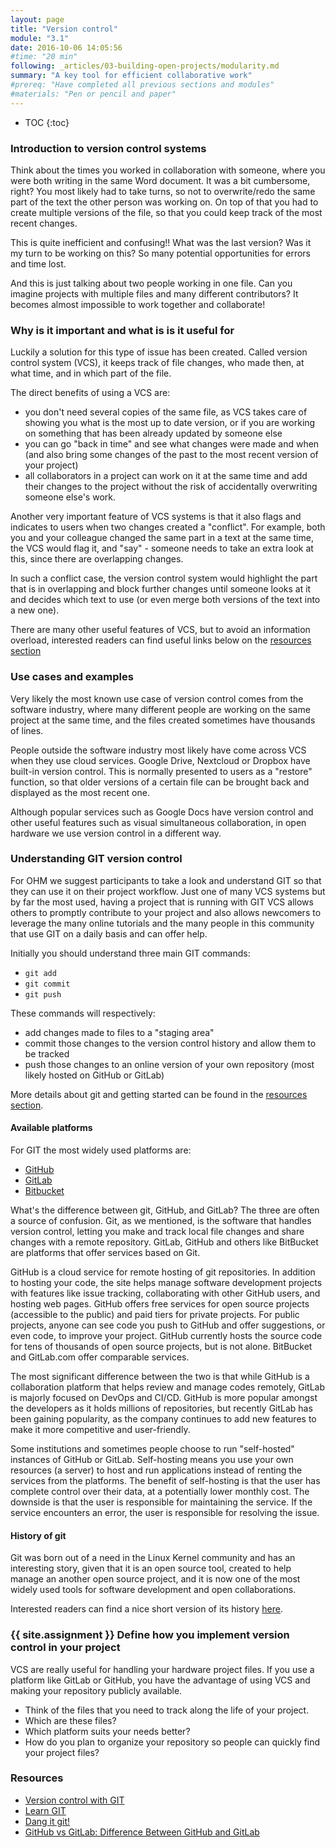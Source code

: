 ```yaml
---
layout: page
title: "Version control"
module: "3.1"
date: 2016-10-06 14:05:56
#time: "20 min"
following: _articles/03-building-open-projects/modularity.md
summary: "A key tool for efficient collaborative work"
#prereq: "Have completed all previous sections and modules"
#materials: "Pen or pencil and paper"
---
```


* TOC
{:toc}

### Introduction to version control systems

Think about the times you worked in collaboration with someone, where you were both writing in the same Word document. It was a bit cumbersome, right? You most likely had to take turns, so not to overwrite/redo the same part of the text the other person was working on. On top of that you had to create multiple versions of the file, so that you could keep track of the most recent changes.

This is quite inefficient and confusing!! What was the last version? Was it my turn to be working on this? So many potential opportunities for errors and time lost.

And this is just talking about two people working in one file. Can you imagine projects with multiple files and many different contributors? It becomes almost impossible to work together and collaborate!

### Why is it important and what is is it useful for

Luckily a solution for this type of issue has been created. Called version control system (VCS), it keeps track of file changes, who made then, at what time, and in which part of the file.

The direct benefits of using a VCS are:
 - you don't need several copies of the same file, as VCS takes care of showing you what is the most up to date version, or if you are working on something that has been already updated by someone else
 - you can go "back in time" and see what changes were made and when (and also bring some changes of the past to the most recent version of your project)
 - all collaborators in a project can work on it at the same time and add their changes to the project without the risk of accidentally overwriting someone else's work.

Another very important feature of VCS systems is that it also flags and indicates to users when two changes created a "conflict". For example, both you and your colleague changed the same part in a text at the same time, the VCS would flag it, and "say" - someone needs to take an extra look at this, since there are overlapping changes.

In such a conflict case, the version control system would highlight the part that is in overlapping and block further changes until someone looks at it and decides which text to use (or even merge both versions of the text into a new one).

There are many other useful features of VCS, but to avoid an information overload, interested readers can find useful links below on the [resources section](#resources)

### Use cases and examples

Very likely the most known use case of version control comes from the software industry, where many different people are working on the same project at the same time, and the files created sometimes have thousands of lines.

People outside the software industry most likely have come across VCS when they use cloud services. Google Drive, Nextcloud or Dropbox have built-in version control. This is normally presented to users as a "restore" function, so that older versions of a certain file can be brought back and displayed as the most recent one.

Although popular services such as Google Docs have version control and other useful features such as visual simultaneous collaboration, in open hardware we use version control in a different way.

### Understanding GIT version control

For OHM we suggest participants to take a look and understand GIT so that they can use it on their project workflow. Just one of many VCS systems but by far the most used, having a project that is running with GIT VCS allows others to promptly contribute to your project and also allows newcomers to leverage the many online tutorials and the many people in this community that use GIT on a daily basis and can offer help.

Initially you should understand three main GIT commands:
- `git add`
- `git commit`
- `git push`

These commands will respectively:
- add changes made to files to a "staging area"
- commit those changes to the version control history and allow them to be tracked
- push those changes to an online version of your own repository (most likely hosted on GitHub or GitLab)

More details about git and getting started can be found in the [resources section](#resources).

#### Available platforms

For GIT the most widely used platforms are:  
- [GitHub](https://github.com)    
- [GitLab](https://gitlab.com)
- [Bitbucket](https://bitbucket.org/)

What's the difference between git, GitHub, and GitLab? The three are often a source of confusion. Git, as we mentioned, is the software that handles version control, letting you make and track local file changes and share changes with a remote repository. GitLab, GitHub and others like BitBucket are platforms that offer services based on Git.

GitHub is a cloud service for remote hosting of git repositories. In addition to hosting your code, the site helps manage software development projects with features like issue tracking, collaborating with other GitHub users, and hosting web pages. GitHub offers free services for open source projects (accessible to the public) and paid tiers for private projects. For public projects, anyone can see code you push to GitHub and offer suggestions, or even code, to improve your project. GitHub currently hosts the source code for tens of thousands of open source projects, but is not alone. BitBucket and GitLab.com offer comparable services.

The most significant difference between the two is that while GitHub is a collaboration platform that helps review and manage codes remotely, GitLab is majorly focused on DevOps and CI/CD. GitHub is more popular amongst the developers as it holds millions of repositories, but recently GitLab has been gaining popularity, as the company continues to add new features to make it more competitive and user-friendly.

Some institutions and sometimes people choose to run "self-hosted" instances of GitHub or GitLab. Self-hosting means you use your own resources (a server) to host and run applications instead of renting the services from the platforms. The benefit of self-hosting is that the user has complete control over their data, at a potentially lower monthly cost. The downside is that the user is responsible for maintaining the service. If the service encounters an error, the user is responsible for resolving the issue.


#### History of git

Git was born out of a need in the Linux Kernel community and has an interesting story, given that it is an open source tool, created to help manage an another open source project, and it is now one of the most widely used tools for software development and open collaborations.

Interested readers can find a nice short version of its history [here](https://git-scm.com/book/en/v2/Getting-Started-A-Short-History-of-Git).

### {{ site.assignment }} Define how you implement version control in your project
VCS are really useful for handling your hardware project files. If you use a platform like GitLab or GitHub, you have the advantage of using VCS and making your repository publicly available.
- Think of the files that you need to track along the life of your project.
- Which are these files?
- Which platform suits your needs better?
- How do you plan to organize your repository so people can quickly find your project files?

### Resources
- [Version control with GIT](http://swcarpentry.github.io/git-novice/)  
- [Learn GIT](https://www.atlassian.com/git)  
- [Dang it git!](https://dangitgit.com/)
- [GitHub vs GitLab: Difference Between GitHub and GitLab](https://www.upgrad.com/blog/github-vs-gitlab-difference-between-github-and-gitlab/)

